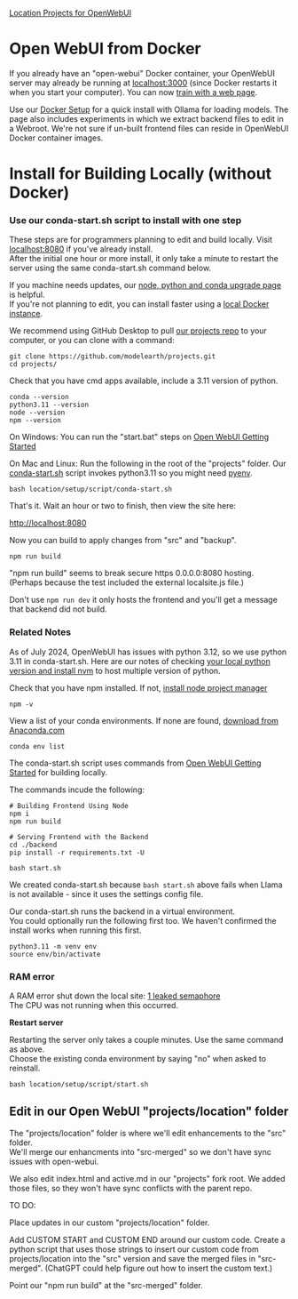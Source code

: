 [Location Projects for OpenWebUI](../)
# Open WebUI from Docker
<!--Pinecone -->

If you already have an "open-webui" Docker container, your OpenWebUI server may already be running at [localhost:3000](http://localhost:3000) (since Docker restarts it when you start your computer).  You can now [train with a web page](train).

Use our [Docker Setup](docker) for a quick install with Ollama for loading models. The page also includes experiments in which we extract backend files to edit in a Webroot. We're not sure if un-built frontend files can reside in OpenWebUI Docker container images.
<br>


# Install for Building Locally (without Docker)

### Use our conda-start.sh script to install with one step

These steps are for programmers planning to edit and build locally. Visit [localhost:8080](http://localhost:8080) if you've already install.  
After the initial one hour or more install, it only take a minute to restart the server using the same conda-start.sh command below.

If you machine needs updates, our [node, python and conda upgrade page](https://model.earth/io/coders/python) is helpful.  
If you're not planning to edit, you can install faster using a [local Docker instance](docker).  

We recommend using GitHub Desktop to pull [our projects repo](https://github.com/modelearth/projects/) to your computer, or you can clone with a command:

	git clone https://github.com/modelearth/projects.git
	cd projects/

Check that you have cmd apps available, include a 3.11 version of python.

	conda --version
	python3.11 --version
	node --version
	npm --version

On Windows: You can run the "start.bat" steps on [Open WebUI Getting Started](https://docs.openwebui.com/getting-started/)

On Mac and Linux: Run the following in the root of the "projects" folder. Our [conda-start.sh](https://github.com/ModelEarth/projects/blob/main/location/setup/script/conda-start.sh) script invokes python3.11 so you might need [pyenv](https://model.earth/io/coders/python).
	
	bash location/setup/script/conda-start.sh

That's it. Wait an hour or two to finish, then view the site here:

[http://localhost:8080](http://localhost:8080)

Now you can build to apply changes from "src" and "backup".

	npm run build

"npm run build" seems to break secure https 0.0.0.0:8080 hosting.  
(Perhaps because the test included the external localsite.js file.)

Don't use `npm run dev` it only hosts the frontend and you'll get a message that backend did not build. 


### Related Notes

As of July 2024, OpenWebUI has issues with python 3.12, so we use python 3.11 in conda-start.sh.  Here are our notes of checking [your local python version and install nvm](../../../io/coders/python/) to host multiple version of python.

Check that you have npm installed. If not, [install node project manager](../../../io/coders/python/)

	npm -v

View a list of your conda environments.
If none are found, [download from Anaconda.com](https://www.anaconda.com/download)

	conda env list  


The conda-start.sh script uses commands from [Open WebUI Getting Started](https://docs.openwebui.com/getting-started/) for building locally.  

The commands incude the following:

	# Building Frontend Using Node
	npm i
	npm run build

	# Serving Frontend with the Backend
	cd ./backend
	pip install -r requirements.txt -U

	bash start.sh

We created conda-start.sh because `bash start.sh` above fails when Llama is not available - since it uses the settings config file.

Our conda-start.sh runs the backend in a virtual environment.  
You could optionally run the following first too. We haven't confirmed the install works when running this first.

	python3.11 -m venv env
	source env/bin/activate

### RAM error

A RAM error shut down the local site: [1 leaked semaphore](https://github.com/lllyasviel/Fooocus/discussions/2690)  
The CPU was not running when this occurred.

<!--
The following restarted the frontend at [localhost:5173](http://localhost:5173/)
After a couple minutes you'll see "Open WebUI Backend Required"

	npm run dev
-->
<!--
Running the pre-existing bash start.sh results in:

Loading WEBUI_SECRET_KEY from file, not provided as an environment variable.
Loading WEBUI_SECRET_KEY from .webui_secret_key
start.sh: line 23: ${USE_OLLAMA_DOCKER,,}: bad substitution
start.sh: line 25: ${USE_CUDA_DOCKER,,}: bad substitution
start.sh: line 52: exec: uvicorn: not found

Is there a fast way to reopen the conda instance?
-->

**Restart server**

Restarting the server only takes a couple minutes. Use the same command as above.  
Choose the existing conda environment by saying "no" when asked to reinstall.

	bash location/setup/script/start.sh


## Edit in our Open WebUI "projects/location" folder

The "projects/location" folder is where we'll edit enhancements to the "src" folder.  
We'll merge our enhancments into "src-merged" so we don't have sync issues with open-webui.

We also edit index.html and active.md in our "projects" fork root. We added those files, so they won't have sync conflicts with the parent repo.

TO DO:

Place updates in our custom "projects/location" folder.

Add CUSTOM START and CUSTOM END around our custom code. Create a python script that uses those strings to insert our custom code from projects/location into the "src" version and save the merged files in "src-merged". (ChatGPT could help figure out how to insert the custom text.)

Point our "npm run build" at the "src-merged" folder.

